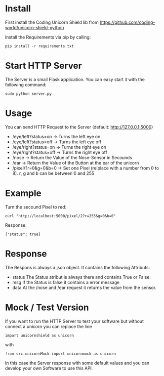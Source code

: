 # Install
First install the Coding Unicorn Shield lib from https://github.com/coding-world/unicorn-shield-python

Install the Requirements via pip by calling:
```
pip install -r requirements.txt
```

# Start HTTP Server
The Server is a small Flask application. You can easy start it with the following command:

```
sudo python server.py
```

# Usage
You can send HTTP Request to the Server (default: http://127.0.0.1:5000)

* /eye/left?status=on -> Turns the left eye on
* /eye/left?status=off -> Turns the left eye off
* /eye/right?status=on -> Turns the right eye on
* /eye/right?status=off -> Turns the right eye off
* /nose -> Return the Value of the Nose-Sensor in Secounds
* /ear -> Return the Value of the Button at the ear of the unicorn
* /pixel/<id>?r=0&g=0&b=0 -> Set one Pixel (relplace <id> with a number from 0 to 8). r, g and b can be between 0 and 255

# Example
Turn the secound Pixel to red:
```
curl "http://localhost:5000/pixel/2?r=255&g=0&b=0"
```
Response:
```
{"status": true}
```

# Response
The Respons is always a json object. It contains the following Attributs:

* status
The Status atribut is always there and contains True or False.
* msg
If the Status is false it contains a error message
* data
At the /nose and /ear request it returns the value from the sensor.

# Mock / Test Version
If you want to run the HTTP Server to test your software but without connect a unicorn you can replace the line

```
import unicornshield as unicorn
```

with

```
from src.unicornMock import unicornmock as unicorn
```

In this case the Server response with some default values and you can develop your own Software to use this API.
